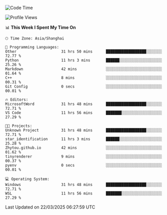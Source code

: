 <!--START_SECTION:waka-->
![Code Time](http://img.shields.io/badge/Code%20Time-2%2C444%20hrs%204%20mins-blue)

![Profile Views](http://img.shields.io/badge/Profile%20Views-1-blue)

📊 **This Week I Spent My Time On** 

```text
🕑︎ Time Zone: Asia/Shanghai

💬 Programming Languages: 
Other                    31 hrs 50 mins      ██████████████████░░░░░░░   72.77 % 
Python                   11 hrs 3 mins       ██████░░░░░░░░░░░░░░░░░░░   25.26 % 
Markdown                 42 mins             ░░░░░░░░░░░░░░░░░░░░░░░░░   01.64 % 
C++                      8 mins              ░░░░░░░░░░░░░░░░░░░░░░░░░   00.31 % 
Git Config               0 secs              ░░░░░░░░░░░░░░░░░░░░░░░░░   00.01 % 

🔥 Editors: 
MicrosoftWord            31 hrs 48 mins      ██████████████████░░░░░░░   72.71 % 
VS Code                  11 hrs 56 mins      ███████░░░░░░░░░░░░░░░░░░   27.29 % 

🐱‍💻 Projects: 
Unknown Project          31 hrs 48 mins      ██████████████████░░░░░░░   72.71 % 
star_identification      11 hrs 3 mins       ██████░░░░░░░░░░░░░░░░░░░   25.28 % 
Zhytou.github.io         42 mins             ░░░░░░░░░░░░░░░░░░░░░░░░░   01.62 % 
tinyrenderer             9 mins              ░░░░░░░░░░░░░░░░░░░░░░░░░   00.37 % 
pyenv                    0 secs              ░░░░░░░░░░░░░░░░░░░░░░░░░   00.01 % 

💻 Operating System: 
Windows                  31 hrs 48 mins      ██████████████████░░░░░░░   72.71 % 
WSL                      11 hrs 56 mins      ███████░░░░░░░░░░░░░░░░░░   27.29 % 
```


 Last Updated on 22/03/2025 06:27:59 UTC
<!--END_SECTION:waka-->